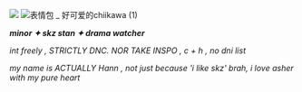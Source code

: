 ![](https://komarev.com/ghpvc/?username=your-github-username)
![表情包 _ 好可爱的chiikawa (1)](https://github.com/user-attachments/assets/250a7b84-0843-49d2-a3c8-9ac732dab20d)

***minor ✦ skz stan ✦ drama watcher*** 

*int freely , STRICTLY DNC. NOR TAKE INSPO , c + h , no dni list*

*my name is ACTUALLY Hann , not just because 'i like skz' brah, i love asher with my pure heart*
